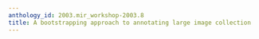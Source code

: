 ```yaml
---
anthology_id: 2003.mir_workshop-2003.8
title: A bootstrapping approach to annotating large image collection
---
```

